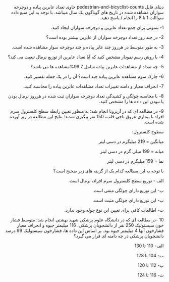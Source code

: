 <div dir="rtl">
دیتای فایل pedestrian-and-bicyclist-counts حاوی تعداد عابرین پیاده و دوچرخه سواران مشاهده شده در تاریخ های گوناگون یک سال میباشد. با توجه به این منبع داده سواالت 1 تا 8 را انجام / پاسخ دهید.

1- ستونی برای جمع تعداد عابرین و دوچرخه سواران ایجاد کنید.

2- در چند روز تعداد دوچرخه سواران از عابرین بیشتر بوده است؟

3- به طور متوسط در هرروز چند عابر پیاده و چند دوچرخه سوار مشاهده شده است.

4- با روش رسم نمودار مشخص کنید که آیا تعداد عابرین از توزیع نرمال تبعیت می کند؟

5- چه تعداد از مشاهدات عابرین پیاده شامل 99.7%مشاهده ها می باشد؟

6- چارک سوم مشاهده عابرین پیاده چند است؟ آن را در یک جمله تفسیر کنید.

7- انحراف معیار و دامنه تغییرات تعداد مشاهدات عابرین پیاده را محاسبه کنید.

8- با محاسبه چولگی و کشیدگی تعداد دوچرخه سواران ثبت شده در هرروز نرمال بودن یا نبودن این داده ها را مشخص کنید.

9- در مطالعه ای که در آریزونا انجام شد؛ به منظور تعیین رابطه سطح کلسترول سرم افراد با بیماری عروق تاجی قلب، 150 نفر پیگیری شدند؛ نتایج این مطالعه در زیر آورده شده است.

سطوح کلسترول:

میانگین = 219 میلیگرم در دسی لیتر

میانه = 199 میلی گرم در دسی لیتر

نما = 159 میلیگرم در دسی لیتر

با توجه به این مطالعه کدام یک از گزینه های زیر صحیح است؟

الف - توزیع سطح کلسترول سرم افراد، نرمال است.

ب- این توزیع دارای چولگی منفی است.

پ- این توزیع دارای چولگی مثبت است.

ت- اطالعات کافی برای تعیین این نوع چوله وجود ندارد.

10 -در مطالعه ای که در دانشگاه علوم پزشکی شهید بهشتی انجام شد؛ متوسط فشار خون سیستولیک 250 نفر از دانشجویان پزشکی، 116 میلیمتر جیوه و انحراف معیار فشارخون آنها 4 میلیمتر جیوه بود. بر اساس این داده ها، فشارخون سیستولیک 99 درصد دانشجویان پزشکی در چه دامنه ای قرار می گیرد؟

الف- 110 تا 130

ب- 104 تا 128

پ- 112 تا 120

ث- 116 تا 124
</div>